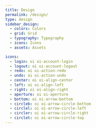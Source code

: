 ```yaml
---
title: Design
permalink: /design/
type: design
sidebar_design:
  - colors: Colors
  - grid: Grid
  - typography: Typography
  - icons: Icons
  - assets: Assets

icons:
  - login: oi oi-account-login
  - logout: oi oi-account-logout
  - redo: oi oi-action-redo
  - undo: oi oi-action-undo
  - center: oi oi-align-center
  - left: oi oi-align-left
  - right: oi oi-align-right
  - aperture: oi oi-aperture
  - bottom: oi oi-arrow-bottom
  - circleb: oi oi-arrow-circle-bottom
  - circlel: oi oi-arrow-circle-left
  - circler: oi oi-arrow-circle-right
  - circlet: oi oi-arrow-circle-top
---
```

